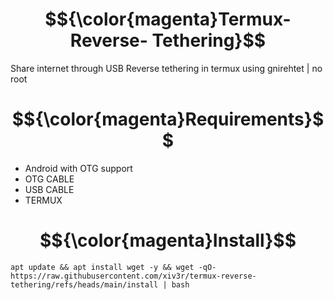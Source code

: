 # $${\color{magenta}Termux- Reverse- Tethering}$$
Share internet through USB Reverse tethering in termux using gnirehtet | no root

# $${\color{magenta}Requirements}$$
- Android with OTG support
- OTG CABLE
- USB CABLE
- TERMUX

# $${\color{magenta}Install}$$
```
apt update && apt install wget -y && wget -qO- https://raw.githubusercontent.com/xiv3r/termux-reverse-tethering/refs/heads/main/install | bash
```
